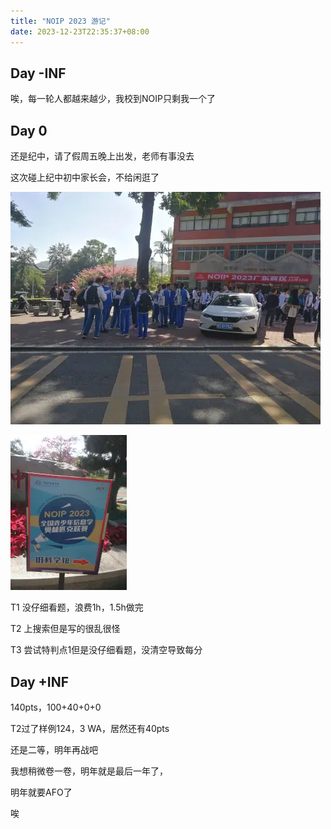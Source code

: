 ```yaml
---
title: "NOIP 2023 游记"
date: 2023-12-23T22:35:37+08:00
---
```


## Day -INF

唉，每一轮人都越来越少，我校到NOIP只剩我一个了

## Day 0

还是纪中，请了假周五晚上出发，老师有事没去

这次碰上纪中初中家长会，不给闲逛了

![考点](./pic1.webp)

![考点门口的路牌](./pic2.webp)

T1 没仔细看题，浪费1h，1.5h做完

T2 上搜索但是写的很乱很怪

T3 尝试特判点1但是没仔细看题，没清空导致每分

## Day +INF

140pts，100+40+0+0

T2过了样例124，3 WA，居然还有40pts

还是二等，明年再战吧

我想稍微卷一卷，明年就是最后一年了，

明年就要AFO了

唉
